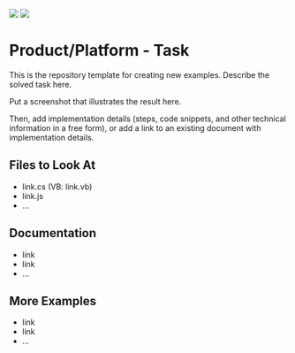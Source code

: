 <!-- default badges list -->
![](https://img.shields.io/endpoint?url=https://codecentral.devexpress.com/api/v1/VersionRange/485354690/22.1.3%2B)
[![](https://img.shields.io/badge/📖_How_to_use_DevExpress_Examples-e9f6fc?style=flat-square)](https://docs.devexpress.com/GeneralInformation/403183)
<!-- default badges end -->
# Product/Platform - Task

This is the repository template for creating new examples. Describe the solved task here.

Put a screenshot that illustrates the result here.

Then, add implementation details (steps, code snippets, and other technical information in a free form), or add a link to an existing document with implementation details. 

## Files to Look At

- link.cs (VB: link.vb)
- link.js
- ...

## Documentation

- link
- link
- ...

## More Examples

- link
- link
- ...
